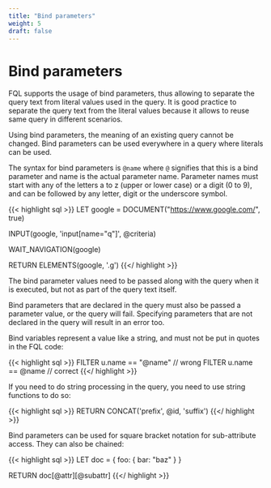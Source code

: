 ```yaml
---
title: "Bind parameters"
weight: 5
draft: false
---
```


# Bind parameters

FQL supports the usage of bind parameters, thus allowing to separate the query text from literal values used in the query. It is good practice to separate the query text from the literal values because it allows to reuse same query in different scenarios.

Using bind parameters, the meaning of an existing query cannot be changed. Bind parameters can be used everywhere in a query where literals can be used.

The syntax for bind parameters is ``@name`` where ``@`` signifies that this is a bind parameter and name is the actual parameter name. Parameter names must start with any of the letters a to z (upper or lower case) or a digit (0 to 9), and can be followed by any letter, digit or the underscore symbol.

{{< highlight sql >}}
LET google = DOCUMENT("https://www.google.com/", true)

INPUT(google, 'input[name="q"]', @criteria)

WAIT_NAVIGATION(google)

RETURN ELEMENTS(google, '.g')
{{</ highlight >}}

The bind parameter values need to be passed along with the query when it is executed, but not as part of the query text itself.

Bind parameters that are declared in the query must also be passed a parameter value, or the query will fail. Specifying parameters that are not declared in the query will result in an error too.

Bind variables represent a value like a string, and must not be put in quotes in the FQL code:

{{< highlight sql >}}
FILTER u.name == "@name" // wrong
FILTER u.name == @name   // correct
{{</ highlight >}}

If you need to do string processing in the query, you need to use string functions to do so:

{{< highlight sql >}}
RETURN CONCAT('prefix', @id, 'suffix')
{{</ highlight >}}

Bind parameters can be used for square bracket notation for sub-attribute access. They can also be chained:

{{< highlight sql >}}
LET doc = { foo: { bar: "baz" } }

RETURN doc[@attr][@subattr]
{{</ highlight >}}